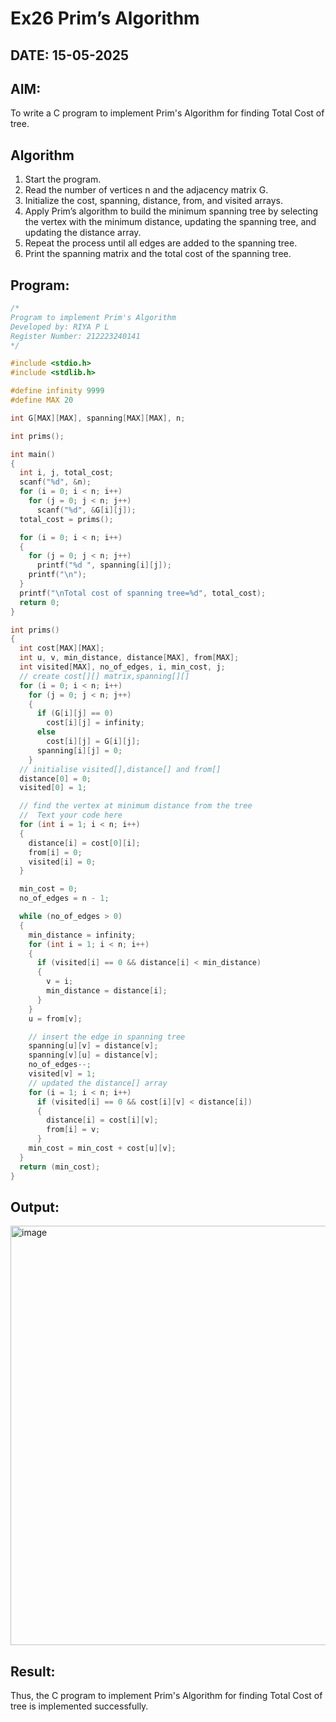 # Ex26 Prim’s Algorithm
## DATE: 15-05-2025
## AIM:
To write a C program to implement Prim's Algorithm for finding Total Cost of tree.

## Algorithm
1. Start the program.
2. Read the number of vertices n and the adjacency matrix G.
3. Initialize the cost, spanning, distance, from, and visited arrays.
4. Apply Prim’s algorithm to build the minimum spanning tree by selecting the vertex with the minimum distance, updating the spanning tree, and updating the distance array.
5. Repeat the process until all edges are added to the spanning tree.
6. Print the spanning matrix and the total cost of the spanning tree.  

## Program:
```c
/*
Program to implement Prim's Algorithm
Developed by: RIYA P L
Register Number: 212223240141
*/

#include <stdio.h>
#include <stdlib.h>

#define infinity 9999
#define MAX 20

int G[MAX][MAX], spanning[MAX][MAX], n;

int prims();

int main()
{
  int i, j, total_cost;
  scanf("%d", &n);
  for (i = 0; i < n; i++)
    for (j = 0; j < n; j++)
      scanf("%d", &G[i][j]);
  total_cost = prims();

  for (i = 0; i < n; i++)
  {
    for (j = 0; j < n; j++)
      printf("%d ", spanning[i][j]);
    printf("\n");
  }
  printf("\nTotal cost of spanning tree=%d", total_cost);
  return 0;
}

int prims()
{
  int cost[MAX][MAX];
  int u, v, min_distance, distance[MAX], from[MAX];
  int visited[MAX], no_of_edges, i, min_cost, j;
  // create cost[][] matrix,spanning[][]
  for (i = 0; i < n; i++)
    for (j = 0; j < n; j++)
    {
      if (G[i][j] == 0)
        cost[i][j] = infinity;
      else
        cost[i][j] = G[i][j];
      spanning[i][j] = 0;
    }
  // initialise visited[],distance[] and from[]
  distance[0] = 0;
  visited[0] = 1;

  // find the vertex at minimum distance from the tree
  //  Text your code here
  for (int i = 1; i < n; i++)
  {
    distance[i] = cost[0][i];
    from[i] = 0;
    visited[i] = 0;
  }

  min_cost = 0;
  no_of_edges = n - 1;

  while (no_of_edges > 0)
  {
    min_distance = infinity;
    for (int i = 1; i < n; i++)
    {
      if (visited[i] == 0 && distance[i] < min_distance)
      {
        v = i;
        min_distance = distance[i];
      }
    }
    u = from[v];

    // insert the edge in spanning tree
    spanning[u][v] = distance[v];
    spanning[v][u] = distance[v];
    no_of_edges--;
    visited[v] = 1;
    // updated the distance[] array
    for (i = 1; i < n; i++)
      if (visited[i] == 0 && cost[i][v] < distance[i])
      {
        distance[i] = cost[i][v];
        from[i] = v;
      }
    min_cost = min_cost + cost[u][v];
  }
  return (min_cost);
}
```

## Output:
<img width="847" height="671" alt="image" src="https://github.com/user-attachments/assets/9d6e2687-d577-4e86-8e0c-d117a2aafc42" />


## Result:
Thus, the C program to implement Prim's Algorithm for finding Total Cost of tree is implemented successfully.
